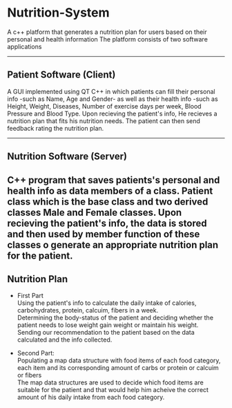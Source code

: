 # Nutrition-System

A c++ platform that generates a nutrition plan for users based on their personal and health information 
The platform consists of two software applications 

---
## Patient Software (Client)
A GUI implemented using QT C++ in which patients can fill their personal info -such as Name, Age and Gender- as well as their health info -such as Height, Weight, Diseases, Number of exercise days per week, Blood Pressure and Blood Type.
Upon recieving the patient's info, He recieves a nutrition plan that fits his nutrition needs.
The patient can then send feedback rating the nutrition plan. 
 
 ---
 ## Nutrition Software (Server)
 C++ program that saves patients's personal and health info as data members of a class. 
 Patient class which is the base class and two derived classes Male and Female classes. 
 Upon recieving the patient's info, the data is stored and then used by member function of these classes o generate an appropriate nutrition plan for the patient. 
---
## Nutrition Plan 
- First Part <br />
  Using the patient's info to calculate the daily intake of calories, carbohydrates, protein, calcuim, fibers in a week. <br />
  Determining the body-status of the patient and deciding whether the patient needs to lose weight gain weight or maintain his weight. <br />
  Sending our recommendation to the patient based on the data calculated and the info collected.  <br />
  
- Second Part: <br />
   Populating a map data structure with food items of each food category, each item and its corresponding amount of carbs or protein or calcuim or fibers  <br />
   The map data structures are used to decide which food items are suitable for the patient and that would help him acheive the correct amount of his daily intake from each food      category. <br />
   
   
  
  



